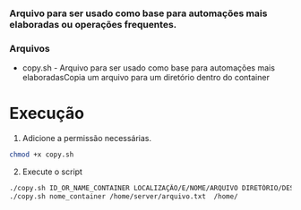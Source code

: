 ### Arquivo para ser usado como base para automações mais elaboradas ou operações frequentes.

### Arquivos
- copy.sh - Arquivo para ser usado como base para automações mais elaboradasCopia um arquivo para um diretório dentro do container

# Execução
  
1. Adicione a permissão necessárias.
   
```bash
chmod +x copy.sh
```

2. Execute o script

```bash
./copy.sh ID_OR_NAME_CONTAINER LOCALIZAÇÃO/E/NOME/ARQUIVO DIRETÓRIO/DESTINO/NO/CONTAINER
./copy.sh nome_container /home/server/arquivo.txt  /home/
```
